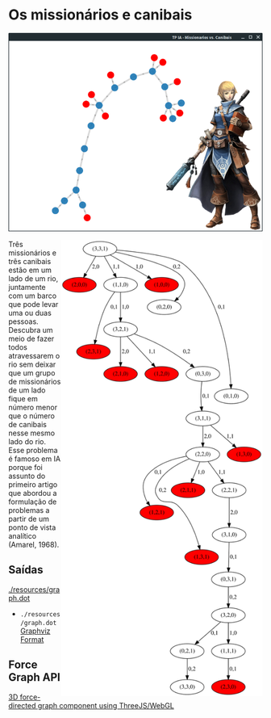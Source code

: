 # Os missionários e canibais

![Captura](https://github.com/Durfan/ufsj-ia-canibais/blob/master/docs/captura.png)

<img align="right" width="400" src="./resources/graph.svg">

Três missionários e três canibais estão em um lado de um rio, juntamente com um barco que pode levar uma ou duas pessoas. Descubra um meio de fazer todos atravessarem o rio sem deixar que um grupo de missionários de um lado fique em número menor que o número de canibais nesse mesmo lado do rio. Esse problema é famoso em IA porque foi assunto do primeiro artigo que abordou a formulação de problemas a partir de um ponto de vista analítico (Amarel, 1968).


## Saídas

[./resources/graph.dot](https://github.com/Durfan/ufsj-ia-canibais/blob/master/resources/graph.dot)

* `./resources/graph.dot` [Graphviz Format](https://www.graphviz.org/)

## Force Graph API

[3D force-directed graph component using ThreeJS/WebGL](https://github.com/vasturiano/3d-force-graph)
